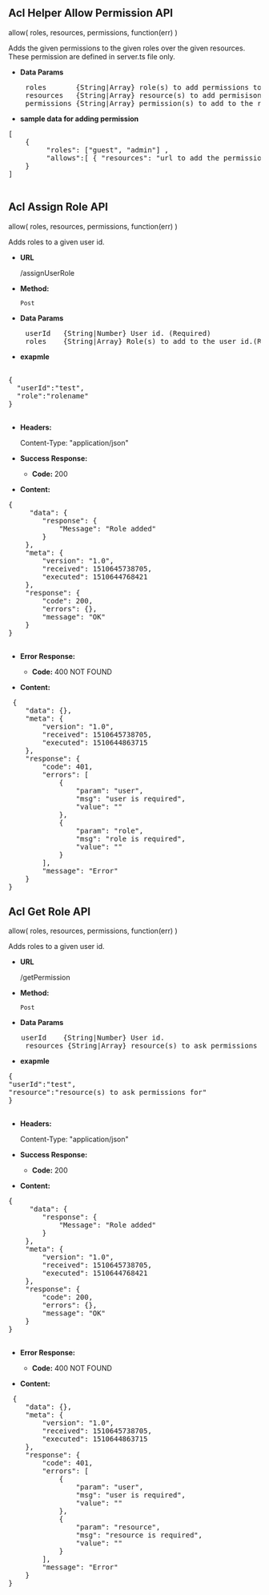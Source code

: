 **Acl Helper Allow Permission API**
----
allow( roles, resources, permissions, function(err) )

Adds the given permissions to the given roles over the given resources. These permission are defined in server.ts file only.


* **Data Params** <br />
<pre>
    roles       {String|Array} role(s) to add permissions to. (Required)
    resources   {String|Array} resource(s) to add permisisons to. (Required)
    permissions {String|Array} permission(s) to add to the roles over the resources. (Required)
</pre>  
* **sample data for adding permission** <br />
<pre>
[
	{
		 "roles": ["guest", "admin"] , 
		 "allows":[ { "resources": "url to add the permission", "permissions": ["methodType","methodType"] } ] 
    }
]
	
</pre>


**Acl Assign Role API**
----
allow( roles, resources, permissions, function(err) )

Adds roles to a given user id.

* **URL**

  /assignUserRole

* **Method:**

  `Post`
  

* **Data Params** <br />
<pre>
    userId   {String|Number} User id. (Required)
    roles    {String|Array} Role(s) to add to the user id.(Required)
</pre>
* **exapmle** <br />
<pre>

{
  "userId":"test",
  "role":"rolename"
}
	
</pre>
* **Headers:**

  Content-Type: "application/json"

* **Success Response:**

  * **Code:** 200 <br />

* **Content:** 
<pre>
{
     "data": {
        "response": {
            "Message": "Role added"
        }
    },
    "meta": {
        "version": "1.0",
		"received": 1510645738705,
        "executed": 1510644768421
    },
    "response": {
        "code": 200,
        "errors": {},
        "message": "OK"
    }
}

</pre> 
* **Error Response:**

  * **Code:** 400 NOT FOUND <br />
  
* **Content:** 
<pre>
 {
    "data": {},
    "meta": {
        "version": "1.0",
		"received": 1510645738705,
        "executed": 1510644863715
    },
    "response": {
        "code": 401,
        "errors": [
            {
                "param": "user",
                "msg": "user is required",
                "value": ""
            },
            {
                "param": "role",
                "msg": "role is required",
                "value": ""
            }
        ],
        "message": "Error"
    }
}
</pre>

**Acl Get Role API**
----
allow( roles, resources, permissions, function(err) )

Adds roles to a given user id.

* **URL**

  /getPermission

* **Method:**

  `Post`
  

* **Data Params** <br />
<pre>
   userId    {String|Number} User id.
    resources {String|Array} resource(s) to ask permissions for.
</pre>
* **exapmle** <br />
<pre>
{
"userId":"test",
"resource":"resource(s) to ask permissions for"
}
	
</pre>
* **Headers:**

  Content-Type: "application/json"

* **Success Response:**

  * **Code:** 200 <br />

* **Content:** 
<pre>
{
     "data": {
        "response": {
            "Message": "Role added"
        }
    },
    "meta": {
        "version": "1.0",
		"received": 1510645738705,
        "executed": 1510644768421
    },
    "response": {
        "code": 200,
        "errors": {},
        "message": "OK"
    }
}

</pre> 
* **Error Response:**

  * **Code:** 400 NOT FOUND <br />
  
* **Content:** 
<pre>
 {
    "data": {},
    "meta": {
        "version": "1.0",
		"received": 1510645738705,
        "executed": 1510644863715
    },
    "response": {
        "code": 401,
        "errors": [
            {
                "param": "user",
                "msg": "user is required",
                "value": ""
            },
            {
                "param": "resource",
                "msg": "resource is required",
                "value": ""
            }
        ],
        "message": "Error"
    }
}
</pre>